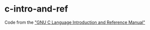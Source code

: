 # c-intro-and-ref

Code from the ["GNU C Language Introduction and Reference Manual"](https://www.gnu.org/software/c-intro-and-ref/)
